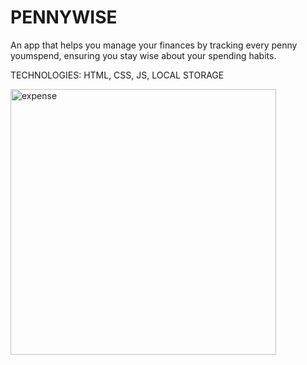 # PENNYWISE
An app that helps you manage your finances by tracking every penny youmspend, ensuring you stay wise about your spending habits.

TECHNOLOGIES: HTML, CSS, JS, LOCAL STORAGE

<img width="425" alt="expense" src="https://github.com/sr0511/ExpenseTracker.github.io/assets/124714225/1dc5d7c4-5f71-4a1a-aa46-528cca59e999">

